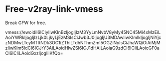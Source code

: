 # Free-v2ray-link-vmess
Break GFW for free.  



vmess://ewoidiI6ICIyIiwKInBzIjogIjIzM3YyLmNvbV8yMy45NC45Mi4xMzEiLAoiYWRkIjogIjIzLjk0LjkyLjEzMSIsCiJwb3J0IjogIjU3MDAwIiwKImlkIjogIjNiYjczNDMwLTcyMTItNDk3OC1iZThiLTdhNThmZmI5OGZlNyIsCiJhaWQiOiAiMjMzIiwKIm5ldCI6ICJrY3AiLAoidHlwZSI6ICJ1dHAiLAoiaG9zdCI6ICIiLAoicGF0aCI6ICIiLAoidGxzIjogIiIKfQo=

